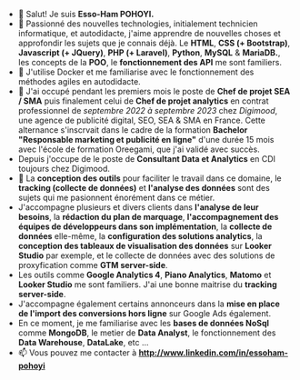 - 👋 Salut! Je suis **Esso-Ham POHOYI.**
- 👀 Passionné des nouvelles technologies, initialement technicien informatique, et autodidacte, j'aime apprendre de nouvelles choses et approfondir les sujets que je connais déjà. Le **HTML**, **CSS (+ Bootstrap)**, **Javascript (+ JQuery)**, **PHP (+ Laravel)**, **Python**, **MySQL** & **MariaDB.**, les concepts de la **POO**, le **fonctionnement des API** me sont familiers.
- 🌱 J'utilise Docker et me familiarise avec le fonctionnement des méthodes agiles en autodidacte.
- 💞️ J'ai occupé pendant les premiers mois le poste de **Chef de projet SEA / SMA** puis finalement celui de **Chef de projet analytics** en contrat professionnel de *septembre 2022 à septembre 2023* chez *Digimood*, une agence de publicité digital, SEO, SEA & SMA en France. Cette alternance s'inscrvait dans le cadre de la formation **Bachelor "Responsable marketing et publicité en ligne"** d'une durée 15 mois avec l'école de formation Oreegami, que j'ai validé avec succès.
- Depuis j'occupe de le poste de **Consultant Data et Analytics** en CDI toujours chez Digimood.
- 🎯 La **conception des outils** pour faciliter le travail dans ce domaine, le **tracking (collecte de données)** et **l'analyse des données** sont des sujets qui me pasionnent énorément dans ce métier.
- J'accompagne plusieurs et divers clients dans **l'analyse de leur besoins**, la **rédaction du plan de marquage**, **l'accompagnement des équipes de développeurs dans son implémentation**, la **collecte de données** elle-même, la **configuration des solutions analytics**, la **conception des tableaux de visualisation des données** sur **Looker Studio** par exemple, et le collecte de données avec des solutions de proxyfication comme **GTM server-side**.
- Les outils comme **Google Analytics 4**, **Piano Analytics**, **Matomo** et **Looker Studio** me sont familiers. J'ai une bonne maitrise du **tracking server-side**.
- J'accompagne également certains annonceurs dans la **mise en place de l'import des conversions hors ligne** sur Google Ads également.
- En ce moment, je me familiarise avec les **bases de données NoSql** comme **MongoDB**, le metier de **Data Analyst**, le fonctionnement des **Data Warehouse**, **DataLake**, etc ...
- 📫 Vous pouvez me contacter à **http://www.linkedin.com/in/essoham-pohoyi**

<!---
Esso-Ham/Esso-Ham is a ✨ special ✨ repository because its `README.md` (this file) appears on your GitHub profile.
You can click the Preview link to take a look at your changes.
--->
